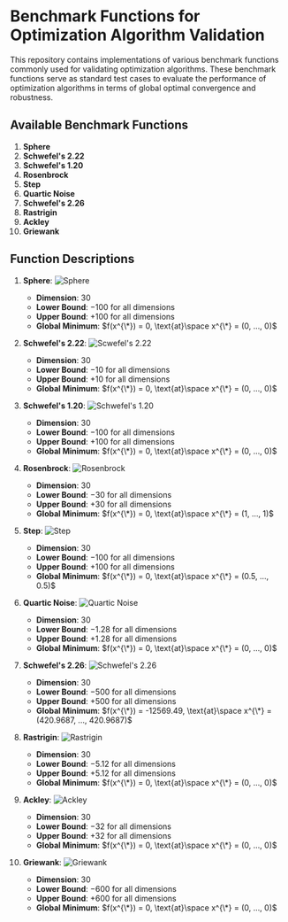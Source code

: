 # Benchmark Functions for Optimization Algorithm Validation

This repository contains implementations of various benchmark functions commonly used for validating optimization algorithms. 
These benchmark functions serve as standard test cases to evaluate the performance of optimization algorithms in terms of global optimal convergence and robustness.

## Available Benchmark Functions

1. **Sphere**
2. **Schwefel's 2.22**
3. **Schwefel's 1.20**
4. **Rosenbrock**
5. **Step**
6. **Quartic Noise**
7. **Schwefel's 2.26**
8. **Rastrigin**
9. **Ackley**
10. **Griewank**

## Function Descriptions

1. **Sphere**:
   ![](https://github.com/sippathamm/BenchmarkFunction/blob/master/image/sphere.png "Sphere")
   - **Dimension**: $30$
   - **Lower Bound**: $-100$ for all dimensions
   - **Upper Bound**: $+100$ for all dimensions
   - **Global Minimum**: $f(x^{\*}) = 0, \text{at}\space x^{\*} = (0, ..., 0)$

2. **Schwefel's 2.22**:
   ![](https://github.com/sippathamm/BenchmarkFunction/blob/master/image/schwefel_s_2_22.png "Scwefel's 2.22")
   - **Dimension**: $30$
   - **Lower Bound**: $-10$ for all dimensions
   - **Upper Bound**: $+10$ for all dimensions
   - **Global Minimum**: $f(x^{\*}) = 0, \text{at}\space x^{\*} = (0, ..., 0)$

3. **Schwefel's 1.20**:
   ![](https://github.com/sippathamm/BenchmarkFunction/blob/master/image/schwefel_s_1_20.png "Schwefel's 1.20")
   - **Dimension**: $30$
   - **Lower Bound**: $-100$ for all dimensions
   - **Upper Bound**: $+100$ for all dimensions
   - **Global Minimum**: $f(x^{\*}) = 0, \text{at}\space x^{\*} = (0, ..., 0)$

4. **Rosenbrock**:
   ![](https://github.com/sippathamm/BenchmarkFunction/blob/master/image/rosenbrock.png "Rosenbrock")
   - **Dimension**: $30$
   - **Lower Bound**: $-30$ for all dimensions
   - **Upper Bound**: $+30$ for all dimensions
   - **Global Minimum**: $f(x^{\*}) = 0, \text{at}\space x^{\*} = (1, ..., 1)$

5. **Step**:
   ![](https://github.com/sippathamm/BenchmarkFunction/blob/master/image/step.png "Step")
   - **Dimension**: $30$
   - **Lower Bound**: $-100$ for all dimensions
   - **Upper Bound**: $+100$ for all dimensions
   - **Global Minimum**: $f(x^{\*}) = 0, \text{at}\space x^{\*} = (0.5, ..., 0.5)$

6. **Quartic Noise**:
   ![](https://github.com/sippathamm/BenchmarkFunction/blob/master/image/quartic_noise.png "Quartic Noise")
   - **Dimension**: $30$
   - **Lower Bound**: $-1.28$ for all dimensions
   - **Upper Bound**: $+1.28$ for all dimensions
   - **Global Minimum**: $f(x^{\*}) = 0, \text{at}\space x^{\*} = (0, ..., 0)$

7. **Schwefel's 2.26**:
   ![](https://github.com/sippathamm/BenchmarkFunction/blob/master/image/schwefel_s_2_26.png "Schwefel's 2.26")
   - **Dimension**: $30$
   - **Lower Bound**: $-500$ for all dimensions
   - **Upper Bound**: $+500$ for all dimensions
   - **Global Minimum**: $f(x^{\*}) = -12569.49, \text{at}\space x^{\*} = (420.9687, ..., 420.9687)$


8. **Rastrigin**:
   ![](https://github.com/sippathamm/BenchmarkFunction/blob/master/image/rastrigin.png "Rastrigin")
   - **Dimension**: $30$
   - **Lower Bound**: $-5.12$ for all dimensions
   - **Upper Bound**: $+5.12$ for all dimensions
   - **Global Minimum**: $f(x^{\*}) = 0, \text{at}\space x^{\*} = (0, ..., 0)$

9. **Ackley**:
   ![](https://github.com/sippathamm/BenchmarkFunction/blob/master/image/ackley.png "Ackley")
   - **Dimension**: $30$
   - **Lower Bound**: $-32$ for all dimensions
   - **Upper Bound**: $+32$ for all dimensions
   - **Global Minimum**: $f(x^{\*}) = 0, \text{at}\space x^{\*} = (0, ..., 0)$

10. **Griewank**:
    ![](https://github.com/sippathamm/BenchmarkFunction/blob/master/image/griewank.png "Griewank")
    - **Dimension**: $30$
    - **Lower Bound**: $-600$ for all dimensions
    - **Upper Bound**: $+600$ for all dimensions
    - **Global Minimum**: $f(x^{\*}) = 0, \text{at}\space x^{\*} = (0, ..., 0)$
